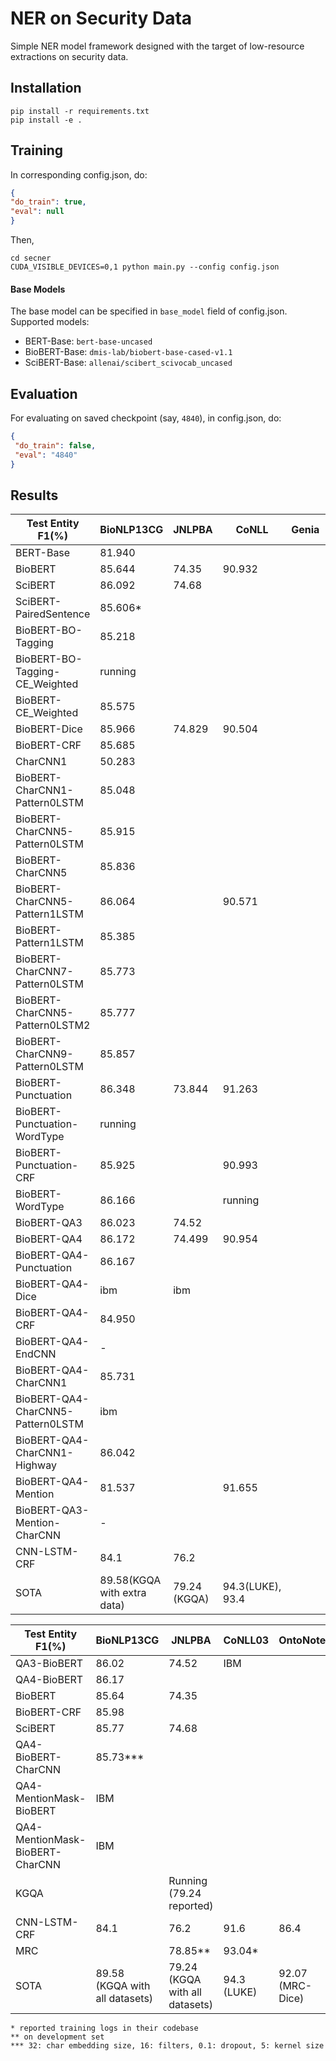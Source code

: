 # NER on Security Data

Simple NER model framework designed with the target of low-resource extractions on security data.
## Installation
```commandline
pip install -r requirements.txt
pip install -e .
```
## Training
In corresponding config.json, do:
 ```json
{
 "do_train": true,
 "eval": null
}
```
Then,
```commandline
cd secner
CUDA_VISIBLE_DEVICES=0,1 python main.py --config config.json
```
#### Base Models
The base model can be specified in ```base_model``` field of config.json. Supported models:
* BERT-Base: ```bert-base-uncased```
* BioBERT-Base: ```dmis-lab/biobert-base-cased-v1.1```
* SciBERT-Base: ```allenai/scibert_scivocab_uncased```
## Evaluation
For evaluating on saved checkpoint (say, ```4840```), in config.json, do:
```json
{
 "do_train": false,
 "eval": "4840"
}
```

## Results

| Test Entity F1(%)            | BioNLP13CG                  | JNLPBA       | CoNLL | Genia     | Onto  |
|------------------------------|-----------------------------|--------------|-------|-----------|-------|
| BERT-Base                    | 81.940                      |              |       |           |       |
| BioBERT                      | 85.644                      | 74.35        |90.932 |           |       |
| SciBERT                      | 86.092                      | 74.68        |       |           |       |
| SciBERT-PairedSentence       | 85.606*                     |              |       |           |       |
| BioBERT-BO-Tagging           | 85.218                      |              |       |           |       |
| BioBERT-BO-Tagging-CE_Weighted| running                    |              |       |           |       |
| BioBERT-CE_Weighted          | 85.575                      |              |       |           |       |
| BioBERT-Dice                 | 85.966                      | 74.829       |90.504 |           |       |
| BioBERT-CRF                  | 85.685                      |              |       |           |       |
| CharCNN1                     | 50.283                      |              |       |           |       |
| BioBERT-CharCNN1-Pattern0LSTM | 85.048                      |              |       |           |       |
| BioBERT-CharCNN5-Pattern0LSTM | 85.915                      |              |       |           |       |
| BioBERT-CharCNN5              | 85.836                      |              |       |           |       |
| BioBERT-CharCNN5-Pattern1LSTM | 86.064                      |              |90.571 |           |       |
| BioBERT-Pattern1LSTM          | 85.385                      |              |       |           |       |
| BioBERT-CharCNN7-Pattern0LSTM | 85.773                      |              |       |           |       |
| BioBERT-CharCNN5-Pattern0LSTM2| 85.777                      |              |       |           |       |
| BioBERT-CharCNN9-Pattern0LSTM | 85.857                      |              |       |           |       |
| BioBERT-Punctuation          | 86.348                      | 73.844       |91.263 |           |       |
| BioBERT-Punctuation-WordType | running                     |              |       |           |       |
| BioBERT-Punctuation-CRF      | 85.925                      |              |90.993 |           |       |
| BioBERT-WordType             | 86.166                      |              |running|           |       |
| BioBERT-QA3                  | 86.023                      | 74.52        |       |           |       |
| BioBERT-QA4                  | 86.172                      | 74.499       |90.954 |           |       |
| BioBERT-QA4-Punctuation      | 86.167                      |              |       |           |       |
| BioBERT-QA4-Dice             | ibm                         | ibm          |       |           |       |
| BioBERT-QA4-CRF              | 84.950                      |              |       |           |       |
| BioBERT-QA4-EndCNN           | -                           |              |       |           |       |
| BioBERT-QA4-CharCNN1         | 85.731                      |              |       |           |       |
| BioBERT-QA4-CharCNN5-Pattern0LSTM| ibm                     |              |       |           |       |
| BioBERT-QA4-CharCNN1-Highway | 86.042                      |              |       |           |       |
| BioBERT-QA4-Mention          | 81.537                      |              |91.655 |           |       |
| BioBERT-QA3-Mention-CharCNN  | -                           |              |       |           |       |
| CNN-LSTM-CRF                 | 84.1                        | 76.2         |       |           |       |
| SOTA                         | 89.58(KGQA with extra data) | 79.24 (KGQA) |94.3(LUKE), 93.4   |           |       |


| Test Entity F1(%)| BioNLP13CG | JNLPBA | CoNLL03 | OntoNotes | GENIA |
|--|--|--|--|--|--|
QA3-BioBERT | 86.02 | 74.52 | IBM | | | |
QA4-BioBERT | 86.17 |       | | | | |
BioBERT | 85.64 | 74.35      | | | | |
BioBERT-CRF | 85.98 |       | | | | |
SciBERT | 85.77 | 74.68     | | | | |
QA4-BioBERT-CharCNN | 85.73*** |       | | | | |
QA4-MentionMask-BioBERT | IBM |       | | | | |
QA4-MentionMask-BioBERT-CharCNN | IBM |       | | | | |
KGQA |  | Running (79.24 reported)      | | | | |
CNN-LSTM-CRF | 84.1 |      76.2 | 91.6 | 86.4 | 72.4|
MRC |  |     78.85**  | 93.04* |  | |
SOTA | 89.58 (KGQA with all datasets) |      79.24 (KGQA with all datasets) | 94.3 (LUKE) | 92.07 (MRC-Dice) | -|

```
* reported training logs in their codebase
** on development set
*** 32: char embedding size, 16: filters, 0.1: dropout, 5: kernel size
```
